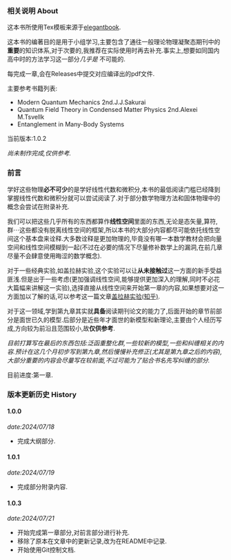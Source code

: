 ### 相关说明 About
这本书所使用Tex模板来源于[elegantbook](https://github.com/ElegantLaTeX/ElegantBook).

这本书的编著目的是用于小组学习,主要包含了通往一般理论物理凝聚态期刊中的**重要**的知识体系,对于次要的,我推荐在实际使用时再去补充.事实上,想要如同国内高中时的方法学习这一部分*几乎是* 不可能的.

每完成一章,会在Releases中提交对应编译出的pdf文件.

主要参考书籍列表:
- Modern Quantum Mechanics 2nd.J.J.Sakurai
- Quantum Field Theory in Condensed Matter Physics 2nd.Alexei M.Tsvellk
- Entanglement in Many-Body Systems

当前版本:1.0.2

*尚未制作完成,仅供参考.*

### 前言
学好这些物理**必不可少**的是学好线性代数和微积分,本书的最低阅读门槛已经降到掌握线性代数和微积分就可以尝试阅读了.对于部分数学物理方法和固体物理中的概念会尝试在附录补充.

我们可以把这些几乎所有的东西都算作**线性空间**里面的东西,无论是态矢量,算符,群$\cdots$这些都没有脱离线性空间的框架,所以本书的大部分内容都尽可能依托线性空间这个基本盘来诠释.大多数诠释是更加物理的,毕竟没有哪一本数学教材会把向量空间和线性空间模糊到一起(不过在必要的情况下尽量修补数学上的漏洞,在前几章尽量不会肆意使用晦涩的数学概念).

对于一些经典实验,如盖拉赫实验,这个实验可以让**从未接触过**这一方面的新手受益匪浅.但是出于一些考虑(更加强调线性空间,能够提供更加深入的理解,同时不必花大篇幅来讲解这一实验),选择直接从线性空间来开始第一章的内容,如果想要对这一方面加以了解的话,可以参考这一篇文章[盖拉赫实验(知乎)](https://zhuanlan.zhihu.com/p/596869364).

对于这一领域,学到第九章其实就**具备**阅读期刊论文的能力了,后面开始的章节前部分是面世已久的模型.后部分是近些年才面世的新模型和新理论,主要由个人经历写成,方向较为前沿且范围较小,故**仅供参考**.

*目前打算写在最后的东西包括:泛函重整化群,一些较新的模型,一些和纠缠相关的内容.预计在这几个月初步写到第九章,然后慢慢补充修正(尤其是第九章之后的内容),大部分重要的内容会尽量写在较前面,不过可能为了贴合书名先写纠缠的部分.*

目前进度:第一章.

### 版本更新历史 History
#### 1.0.0 
*date:2024/07/18*
* 完成大纲部分.
#### 1.0.1 
*date:2024/07/19*
* 完成部分附录内容.
#### 1.0.3 
*date:2024/07/21*
* 开始完成第一章部分,对前言部分进行补充.
* 移除了原本在文章中的更新记录,改为在README中记录.
* 开始使用Git控制文档.
